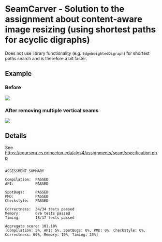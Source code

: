 # SeamCarver - Solution to the assignment about content-aware image resizing (using shortest paths for acyclic digraphs)

Does not use library functionality (e.g. `EdgeWeightedDigraph`) for shortest paths search and is therefore a bit faster.

## Example
### Before

![](https://coursera.cs.princeton.edu/algs4/assignments/seam/HJoceanSmall.png)

### After removing multiple vertical seams

![](https://coursera.cs.princeton.edu/algs4/assignments/seam/HJoceanSmallShrunk.png)

## Details 
See https://coursera.cs.princeton.edu/algs4/assignments/seam/specification.php

```

ASSESSMENT SUMMARY

Compilation:  PASSED
API:          PASSED

SpotBugs:     PASSED
PMD:          PASSED
Checkstyle:   PASSED

Correctness:  34/34 tests passed
Memory:       6/6 tests passed
Timing:       18/17 tests passed

Aggregate score: 101.18%
[Compilation: 5%, API: 5%, SpotBugs: 0%, PMD: 0%, Checkstyle: 0%, Correctness: 60%, Memory: 10%, Timing: 20%]

```
